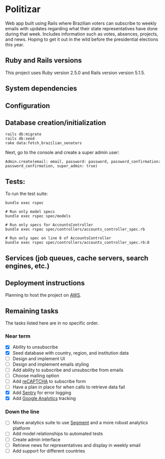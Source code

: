 # Politizar

Web app built using Rails where Brazilian voters can subscribe to weekly emails with updates regarding what their state representatives have done during that week. Includes information such as votes, absences, projects, and news. Hoping to get it out in the wild before the presidential elections this year.

## Ruby and Rails versions

This project uses Ruby version 2.5.0 and Rails version version 5.1.5.

## System dependencies

## Configuration

## Database creation/initialization

```
rails db:migrate
rails db:seed
rake data:fetch_brazilian_senators
```

Next, go to the console and create a super admin user:

```
Admin.create(email: email, password: password, password_confirmation: password_confirmation, super_admin: true)
```

## Tests:

To run the test suite:

```
bundle exec rspec

# Run only model specs
bundle exec rspec spec/models

# Run only specs for AccountsController
bundle exec rspec spec/controllers/accounts_controller_spec.rb

# Run only spec on line 8 of AccountsController
bundle exec rspec spec/controllers/accounts_controller_spec.rb:8
```

## Services (job queues, cache servers, search engines, etc.)

## Deployment instructions

Planning to host the project on [AWS](https://hackernoon.com/how-to-setup-and-deploy-a-rails-5-app-on-aws-beanstalk-with-postgresql-redis-and-more-88a38355f1ea).

## Remaining tasks

The tasks listed here are in no specific order.

### Near term

- [x] Ability to unsubscribe
- [x] Seed database with country, region, and institution data
- [ ] Design and implement UI
- [ ] Design and implement emails styling
- [ ] Add ability to subscribe and unsubscribe from emails
- [ ] Choose mailing option
- [ ] Add [reCAPTCHA](https://github.com/ambethia/recaptcha) to subscribe form
- [ ] Have a plan in place for when calls to retrieve data fail
- [x] Add [Sentry](https://sentry.io/welcome/) for error logging
- [x] Add [Google Analytics](https://www.google.com/analytics/) tracking

### Down the line

- [ ] Move analytics suite to use [Segment](https://segment.com/) and a more robust analytics platform
- [ ] Add model relationships to automated tests
- [ ] Create admin interface
- [ ] Retrieve news for representatives and display in weekly email
- [ ] Add support for different countries
